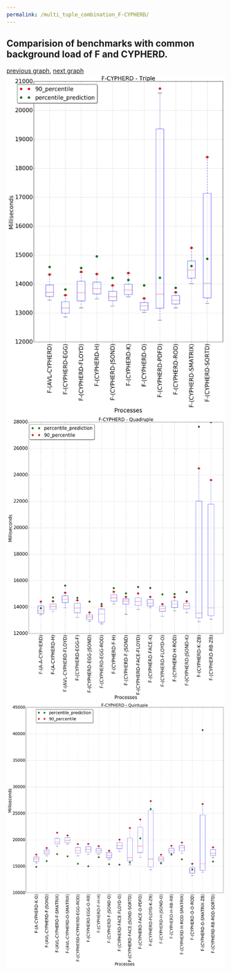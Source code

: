 ```yaml
---
permalink: /multi_tuple_combination_F-CYPHERD/
---
```



## Comparision of benchmarks with common background load of F and CYPHERD.

[previous graph](../multi_tuple_combination_F-A/), [next graph](../multi_tuple_combination_F-EGG/)
![graph figure](./images/triple/F/F-CYPHERD_box.png)![graph figure](./images/quadruple/F/F-CYPHERD_box.png)![graph figure](./images/quintuple/F/F-CYPHERD_box.png)